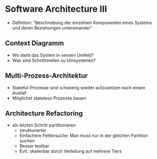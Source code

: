 # Software Architecture III
- Definiton: "Beschreibung der einzelnen Komponenten eines Systems und deren Beziehungen untereinander"

## Context Diagramm
- Wo steht das System in seinem Umfeld?
- Was sind Schnittstellen zu Umsystemen?

## Multi-Prozess-Architektur
- Stateful-Prozesse sind schwierig wieder aufzusetzen nach einem Ausfall
- Möglichst stateless-Prozesse bauen

## Architecture Refactoring
- als letzten Schritt partitionieren
    - strukturierter
    - Einfachere Fehlersuche: Man muss nur in der gleichen Partition suchen
    - Besser testbar
    - Evtl. skalierbar durch Verteilung auf mehrere Tiers

